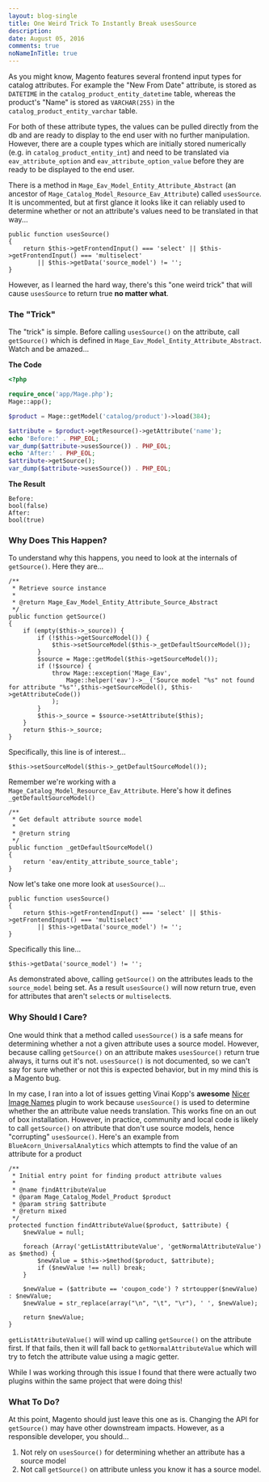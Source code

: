 ```yaml
---
layout: blog-single
title: One Weird Trick To Instantly Break usesSource
description: 
date: August 05, 2016
comments: true
noNameInTitle: true
---
```


As you might know, Magento features several frontend input types for catalog attributes. For example the "New From Date" attribute, is stored as `DATETIME` in the `catalog_product_entity_datetime` table, whereas the product's "Name" is stored as `VARCHAR(255)` in the `catalog_product_entity_varchar` table.

For both of these attribute types, the values can be pulled directly from the db and are ready to display to the end user with no further manipulation. However, there are a couple types which are initially stored numerically (e.g. in `catalog_product_entity_int`) and need to be translated via `eav_attribute_option` and `eav_attribute_option_value` before they are ready to be displayed to the end user.

There is a method in `Mage_Eav_Model_Entity_Attribute_Abstract` (an ancestor of `Mage_Catalog_Model_Resource_Eav_Attribute`) called `usesSource`. It is uncommented, but at first glance it looks like it can reliably used to determine whether or not an attribute's values need to be translated in that way...

```php?start_inline=1
public function usesSource()
{
    return $this->getFrontendInput() === 'select' || $this->getFrontendInput() === 'multiselect'
        || $this->getData('source_model') != '';
}
```

However, as I learned the hard way, there's this "one weird trick" that will cause `usesSource` to return true **no matter what**.

<!-- excerpt_separator -->

### The "Trick"

The "trick" is simple. Before calling `usesSource()` on the attribute, call `getSource()` which is defined in `Mage_Eav_Model_Entity_Attribute_Abstract`. Watch and be amazed...

**The Code**

```php
<?php

require_once('app/Mage.php');
Mage::app();

$product = Mage::getModel('catalog/product')->load(384);

$attribute = $product->getResource()->getAttribute('name');
echo 'Before:' . PHP_EOL;
var_dump($attribute->usesSource()) . PHP_EOL;
echo 'After:' . PHP_EOL;
$attribute->getSource();
var_dump($attribute->usesSource()) . PHP_EOL;
```

**The Result**

```
Before:
bool(false)
After:
bool(true)
```

### Why Does This Happen?

To understand why this happens, you need to look at the internals of `getSource()`. Here they are...

```php?start_inline=1
/**
 * Retrieve source instance
 *
 * @return Mage_Eav_Model_Entity_Attribute_Source_Abstract
 */
public function getSource()
{
    if (empty($this->_source)) {
        if (!$this->getSourceModel()) {
            $this->setSourceModel($this->_getDefaultSourceModel());
        }
        $source = Mage::getModel($this->getSourceModel());
        if (!$source) {
            throw Mage::exception('Mage_Eav',
                Mage::helper('eav')->__('Source model "%s" not found for attribute "%s"',$this->getSourceModel(), $this->getAttributeCode())
            );
        }
        $this->_source = $source->setAttribute($this);
    }
    return $this->_source;
}
```

Specifically, this line is of interest...

```php?start_inline=1
$this->setSourceModel($this->_getDefaultSourceModel());
```

Remember we're working with a `Mage_Catalog_Model_Resource_Eav_Attribute`. Here's how it defines `_getDefaultSourceModel()` 

```php?start_inline=1
/**
 * Get default attribute source model
 *
 * @return string
 */
public function _getDefaultSourceModel()
{
    return 'eav/entity_attribute_source_table';
}
```

Now let's take one more look at `usesSource()`...


```php?start_inline=1
public function usesSource()
{
    return $this->getFrontendInput() === 'select' || $this->getFrontendInput() === 'multiselect'
        || $this->getData('source_model') != '';
}
```

Specifically this line...

``` php?start_inline=1
$this->getData('source_model') != '';
```

As demonstrated above, calling `getSource()` on the attributes leads to the `source_model` being set. As a result `usesSource()` will now return true, even for attributes that aren't `select`s or `multiselect`s.

### Why Should I Care?

One would think that a method called `usesSource()` is a safe means for determining whether a not a given attribute uses a source model. However, because calling `getSource()` on an attribute makes `usesSource()` return true always, it turns out it's not. `usesSource()` is not documented, so we can't say for sure whether or not this is expected behavior, but in my mind this is a Magento bug.

In my case, I ran into a lot of issues getting Vinai Kopp's **awesome** [Nicer Image Names](https://github.com/Vinai/nicer-image-names) plugin to work because `usesSource()` is used to determine whether the an attribute value needs translation. This works fine on an out of box installation. However, in practice, community and local code is likely to call `getSource()` on attribute that don't use source models, hence "corrupting" `usesSource()`. Here's an example from `BlueAcorn_UniversalAnalytics` which attempts to find the value of an attribute for a product

```php?start_inline=1
/**
 * Initial entry point for finding product attribute values
 *
 * @name findAttributeValue
 * @param Mage_Catalog_Model_Product $product
 * @param string $attribute
 * @return mixed
 */
protected function findAttributeValue($product, $attribute) {
    $newValue = null;

    foreach (Array('getListAttributeValue', 'getNormalAttributeValue') as $method) {
        $newValue = $this->$method($product, $attribute);
        if ($newValue !== null) break;
    }
    
    $newValue = ($attribute == 'coupon_code') ? strtoupper($newValue) : $newValue;
    $newValue = str_replace(array("\n", "\t", "\r"), ' ', $newValue);

    return $newValue;
}
```

`getListAttributeValue()` will wind up calling `getSource()` on the attribute first. If that fails, then it will fall back to `getNormalAttributeValue` which will try to fetch the attribute value using a magic getter.

While I was working through this issue I found that there were actually two plugins within the same project that were doing this!

### What To Do?

At this point, Magento should just leave this one as is. Changing the API for `getSource()` may have other downstream impacts. However, as a responsible developer, you should...

1. Not rely on `usesSource()` for determining whether an attribute has a source model
2. Not call `getSource()` on attribute unless you know it has a source model.